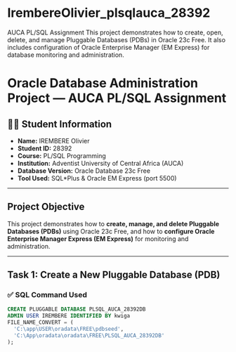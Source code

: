 # IrembereOlivier_plsqlauca_28392
AUCA PL/SQL Assignment This project demonstrates how to create, open, delete, and manage Pluggable Databases (PDBs) in Oracle 23c Free. It also includes configuration of Oracle Enterprise Manager (EM Express) for database monitoring and administration.


# Oracle Database Administration Project — AUCA PL/SQL Assignment

## 👨‍💻 Student Information
- **Name:** IREMBERE Olivier  
- **Student ID:** 28392  
- **Course:** PL/SQL Programming  
- **Institution:** Adventist University of Central Africa (AUCA)  
- **Database Version:** Oracle Database 23c Free  
- **Tool Used:** SQL*Plus & Oracle EM Express (port 5500)

---

## Project Objective
This project demonstrates how to **create, manage, and delete Pluggable Databases (PDBs)** using Oracle 23c Free, and how to **configure Oracle Enterprise Manager Express (EM Express)** for monitoring and administration.

---

## Task 1: Create a New Pluggable Database (PDB)

### ✅ SQL Command Used
```sql
CREATE PLUGGABLE DATABASE PLSQL_AUCA_28392DB 
ADMIN USER IREMBERE IDENTIFIED BY kwiga 
FILE_NAME_CONVERT = (
  'C:\app\USER\oradata\FREE\pdbseed',
  'C:\App\oradata\oradata\FREE\PLSQL_AUCA_28392DB'
);
